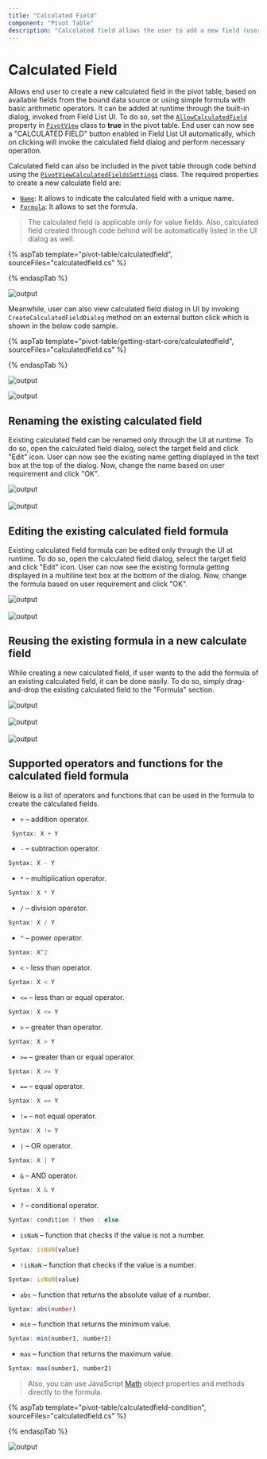 ```yaml
---
title: "Calculated Field"
component: "Pivot Table"
description: "Calculated field allows the user to add a new field (user-defined) dynamically based on a simple mathematical formula."
---
```


# Calculated Field

Allows end user to create a new calculated field in the pivot table, based on available fields from the bound data source or using simple formula with basic arithmetic operators. It can be added at runtime through the built-in dialog, invoked from Field List UI. To do so, set the [`AllowCalculatedField`](https://help.syncfusion.com/cr/cref_files/aspnetmvc-js2/Syncfusion.EJ2~Syncfusion.EJ2.PivotView.PivotView~AllowCalculatedField.html) property in [`PivotView`](https://help.syncfusion.com/cr/cref_files/aspnetmvc-js2/Syncfusion.EJ2~Syncfusion.EJ2.PivotView.PivotView_members.html) class to **true** in the pivot table. End user can now see a "CALCULATED FIELD" button enabled in Field List UI automatically, which on clicking will invoke the calculated field dialog and perform necessary operation.

Calculated field can also be included in the pivot table through code behind using the [`PivotViewCalculatedFieldsSettings`](https://help.syncfusion.com/cr/cref_files/aspnetmvc-js2/Syncfusion.EJ2~Syncfusion.EJ2.PivotView.PivotViewCalculatedFieldSetting_members.html) class. The required properties to create a new calculate field are:
* [`Name`](https://help.syncfusion.com/cr/cref_files/aspnetmvc-js2/Syncfusion.EJ2~Syncfusion.EJ2.PivotView.PivotViewCalculatedFieldSetting~Name.html): It allows to indicate the calculated field with a unique name.
* [`Formula`](https://help.syncfusion.com/cr/cref_files/aspnetmvc-js2/Syncfusion.EJ2~Syncfusion.EJ2.PivotView.PivotViewCalculatedFieldSetting~Formula.html): It allows to set the formula.

> The calculated field is applicable only for value fields. Also, calculated field created through code behind will be automatically listed in the UI dialog as well.

{% aspTab template="pivot-table/calculatedfield", sourceFiles="calculatedfield.cs" %}

{% endaspTab %}

![output](images/calculatedfield.png)

Meanwhile, user can also view calculated field dialog in UI by invoking `CreateCalculatedFieldDialog` method on an external button click which is shown in the below code sample.

{% aspTab template="pivot-table/getting-start-core/calculatedfield", sourceFiles="calculatedfield.cs" %}

{% endaspTab %}

![output](images/calc-field-btn.png)

![output](images/calc-field-btn2.png)

## Renaming the existing calculated field

Existing calculated field can be renamed only through the UI at runtime. To do so, open the calculated field dialog, select the target field and click "Edit" icon. User can now see the existing name getting displayed in the text box at the top of the dialog. Now, change the name based on user requirement and click "OK".

<!-- markdownlint-disable MD012 -->
![output](images/before-edit.png "Editing the calculated field")
<br/>
<br/>
![output](images/after-edit.png "Renaming the calculated field")

## Editing the existing calculated field formula

Existing calculated field formula can be edited only through the UI at runtime. To do so, open the calculated field dialog, select the target field and click "Edit" icon. User can now see the existing formula getting displayed in a multiline text box at the bottom of the dialog. Now, change the formula based on user requirement and click "OK".

![output](images/before-edit.png "Editing the calculated field")
<br/>
<br/>
![output](images/after-change.png "Editing the calculated field formula")

## Reusing the existing formula in a new calculate field

While creating a new calculated field, if user wants to the add the formula of an existing calculated field, it can be done easily. To do so, simply drag-and-drop the existing calculated field to the "Formula" section.

![output](images/before-drag.png "Dragging the existing calculated field")
<br/>
<br/>
![output](images/while-drag.png "Drag field to formula")
<br/>
<br/>
![output](images/after-drag.png "Reusing the existing calculated field formula")

## Supported operators and functions for the calculated field formula

Below is a list of operators and functions that can be used in the formula to create the calculated fields.

* `+` – addition operator.

```typescript
 Syntax: X + Y
```

* `-` – subtraction operator.

```typescript
Syntax: X - Y
```

* `*` – multiplication operator.

```typescript
Syntax: X * Y
```

* `/` – division operator.

```typescript
Syntax: X / Y
```

* `^` – power operator.

```typescript
Syntax: X^2
```

* `<` - less than operator.

```typescript
Syntax: X < Y
```

* `<=` – less than or equal operator.

```typescript
Syntax: X <= Y
```

* `>` – greater than operator.

```typescript
Syntax: X > Y
```

* `>=` – greater than or equal operator.

```typescript
Syntax: X >= Y
```

* `==` – equal operator.

```typescript
Syntax: X == Y
```

* `!=` – not equal operator.

```typescript
Syntax: X != Y
```

* `|` – OR operator.

```typescript
Syntax: X | Y
```

* `&` – AND operator.

```typescript
Syntax: X & Y
```

* `?` – conditional operator.

```typescript
Syntax: condition ? then : else
```

* `isNaN` – function that checks if the value is not a number.

```typescript
Syntax: isNaN(value)
```

* `!isNaN` – function that checks if the value is a number.

```typescript
Syntax: isNaN(value)
```

* `abs` – function that returns the absolute value of a number.

```typescript
Syntax: abs(number)
```

* `min` – function that returns the minimum value.

```typescript
Syntax: min(number1, number2)
```

* `max` – function that returns the maximum value.

```typescript
Syntax: max(number1, number2)
```

> Also, you can use JavaScript [Math](https://developer.mozilla.org/en-US/docs/Web/JavaScript/Reference/Global_Objects/Math) object properties and methods directly to the formula.

{% aspTab template="pivot-table/calculatedfield-condition", sourceFiles="calculatedfield.cs" %}

{% endaspTab %}

![output](images/calculatedfield-conditional.png)